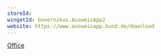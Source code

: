 ```yaml
---
storeId: 
wingetId: Governikus.AusweisApp2
website: https://www.ausweisapp.bund.de/download
---
```


[Office](Office.md)